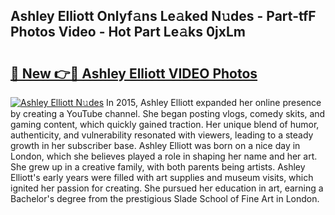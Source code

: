 ## Ashley Elliott Onlyf𝚊ns Le𝚊ked N𝚞des - Part-tfF Photos Video - Hot Part Le𝚊ks 0jxLm

# <h2><a href="http://ab77763.deff.icu/?id=Ashley+Elliott">🔗 New 👉🔴 Ashley Elliott VIDEO Photos</a></h2>

[![Ashley Elliott N𝚞des](https://i.imgur.com/rIISA9y.gif)](http://ab77763.deff.icu/?id=Ashley+Elliott)
In 2015, Ashley Elliott expanded her online presence by creating a YouTube channel. She began posting vlogs, comedy skits, and gaming content, which quickly gained traction. Her unique blend of humor, authenticity, and vulnerability resonated with viewers, leading to a steady growth in her subscriber base. Ashley Elliott was born on a nice day in London, which she believes played a role in shaping her name and her art. She grew up in a creative family, with both parents being artists. Ashley Elliott's early years were filled with art supplies and museum visits, which ignited her passion for creating. She pursued her education in art, earning a Bachelor's degree from the prestigious Slade School of Fine Art in London.
